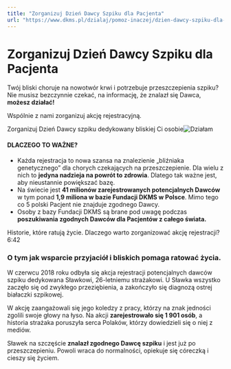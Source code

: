 ```yaml
---
title: "Zorganizuj Dzień Dawcy Szpiku dla Pacjenta"
url: "https://www.dkms.pl/dzialaj/pomoz-inaczej/dzien-dawcy-szpiku-dla-pacjenta"
---
```


# Zorganizuj Dzień Dawcy Szpiku dla Pacjenta

Twój bliski choruje na nowotwór krwi i potrzebuje przeszczepienia szpiku? Nie musisz bezczynnie czekać, na informację, że znalazł się Dawca, **możesz działać!**


Wspólnie z nami zorganizuj akcję rejestracyjną.


Zorganizuj Dzień Dawcy szpiku dedykowany bliskiej Ci osobie![Działam](/kontakt/dzien-dawcy "Zorganizuj Dzień Dawcy Szpiku")
#### DLACZEGO TO WAŻNE?


* Każda rejestracja to nowa szansa na znalezienie „bliźniaka genetycznego” dla chorych czekających na przeszczepienie. Dla wielu z nich to **jedyna nadzieja na powrót to zdrowia**. Dlatego tak ważne jest, aby nieustannie powiększać bazę.
* Na świecie jest **41 milionów zarejestrowanych potencjalnych Dawców** w tym ponad **1,9 miliona w bazie Fundacji DKMS w Polsce**. Mimo tego co 5 polski Pacjent nie znajduje zgodnego Dawcy.
* Osoby z bazy Fundacji DKMS są brane pod uwagę podczas **poszukiwania zgodnych Dawców dla Pacjentów z całego świata.**


Historie, które ratują życie. Dlaczego warto zorganizować akcję rejestracji?6:42
### O tym jak wsparcie przyjaciół i bliskich pomaga ratować życia.


W czerwcu 2018 roku odbyła się akcja rejestracji potencjalnych dawców szpiku dedykowana Sławkowi, 26\-letniemu strażakowi. U Sławka wszystko zaczęło się od zwykłego przeziębienia, a zakończyło się diagnozą ostrej białaczki szpikowej.


W akcję zaangażowali się jego koledzy z pracy, którzy na znak jedności zgolili swoje głowy na łyso. Na akcji **zarejestrowało się 1 901 osób**, a historia strażaka poruszyła serca Polaków, którzy dowiedzieli się o niej z mediów.


Sławek na szczęście **znalazł zgodnego Dawcę szpiku** i jest już po przeszczepieniu. Powoli wraca do normalności, opiekuje się córeczką i cieszy się życiem.


